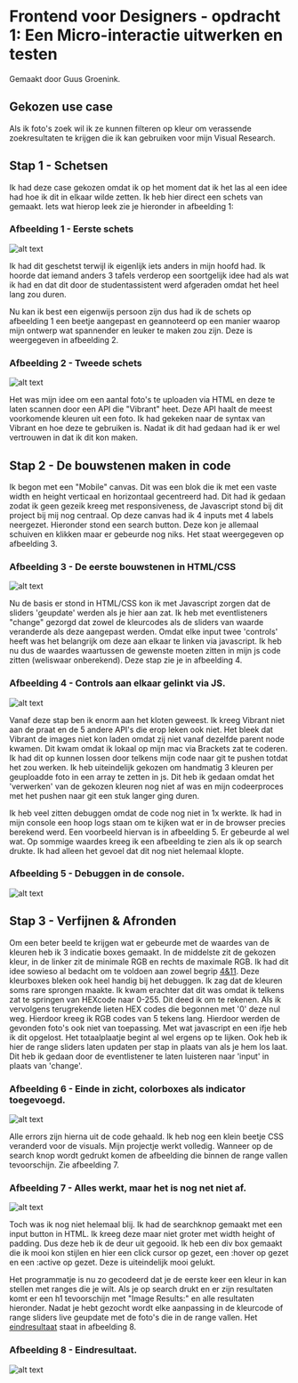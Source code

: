 # Frontend voor Designers - opdracht 1: Een Micro-interactie uitwerken en testen
Gemaakt door Guus Groenink.


## Gekozen use case
Als ik foto's zoek wil ik ze kunnen filteren op kleur om verassende zoekresultaten te krijgen die ik kan gebruiken voor mijn Visual Research.

## Stap 1 - Schetsen
Ik had deze case gekozen omdat ik op het moment dat ik het las al een idee had hoe ik dit in elkaar wilde zetten. Ik heb hier direct een schets van gemaakt. Iets wat hierop leek zie je hieronder in afbeelding 1:

### Afbeelding 1 - Eerste schets
![alt text][img1]
 
Ik had dit geschetst terwijl ik eigenlijk iets anders in mijn hoofd had. Ik hoorde dat iemand anders 3 tafels verderop een soortgelijk idee had als wat ik had en dat dit door de studentassistent werd afgeraden omdat het heel lang zou duren.

Nu kan ik best een eigenwijs persoon zijn dus had ik de schets op afbeelding 1 een beetje aangepast en geannoteerd op een manier waarop mijn ontwerp wat spannender en leuker te maken zou zijn. Deze is weergegeven in afbeelding 2.

### Afbeelding 2 - Tweede schets
![alt text][img2]

Het was mijn idee om een aantal foto's te uploaden via HTML en deze te laten scannen door een API die "Vibrant" heet. Deze API haalt de meest voorkomende kleuren uit een foto. Ik had gekeken naar de syntax van Vibrant en hoe deze te gebruiken is. Nadat ik dit had gedaan had ik er wel vertrouwen in dat ik dit kon maken.

## Stap 2 - De bouwstenen maken in code
Ik begon met een "Mobile" canvas. Dit was een blok die ik met een vaste width en height verticaal en horizontaal gecentreerd had. Dit had ik gedaan zodat ik geen gezeik kreeg met responsiveness, de Javascript stond bij dit project bij mij nog centraal. Op deze canvas had ik 4 inputs met 4 labels neergezet. Hieronder stond een search button. Deze kon je allemaal schuiven en klikken maar er gebeurde nog niks. Het staat weergegeven op afbeelding 3.

### Afbeelding 3 - De eerste bouwstenen in HTML/CSS
![alt text][img3]

Nu de basis er stond in HTML/CSS kon ik met Javascript zorgen dat de sliders 'geupdate' werden als je hier aan zat. Ik heb met eventlisteners "change" gezorgd dat zowel de kleurcodes als de sliders van waarde veranderde als deze aangepast werden. Omdat elke input twee 'controls' heeft was het belangrijk om deze aan elkaar te linken via javascript. Ik heb nu dus de waardes waartussen de gewenste moeten zitten in mijn js code zitten (weliswaar onberekend). Deze stap zie je in afbeelding 4.

### Afbeelding 4 - Controls aan elkaar gelinkt via JS.
![alt text][img4]

Vanaf deze stap ben ik enorm aan het kloten geweest. Ik kreeg Vibrant niet aan de praat en de 5 andere API's die erop leken ook niet. Het bleek dat Vibrant de images niet kon laden omdat zij niet vanaf dezelfde parent node kwamen. Dit kwam omdat ik lokaal op mijn mac via Brackets zat te coderen. Ik had dit op kunnen lossen door telkens mijn code naar git te pushen totdat het zou werken. Ik heb uiteindelijk gekozen om handmatig 3 kleuren per geuploadde foto in een array te zetten in js. Dit heb ik gedaan omdat het 'verwerken' van de gekozen kleuren nog niet af was en mijn codeerproces met het pushen naar git een stuk langer ging duren.

Ik heb veel zitten debuggen omdat de code nog niet in 1x werkte. Ik had in mijn console een hoop logs staan om te kijken wat er in de browser precies berekend werd. Een voorbeeld hiervan is in afbeelding 5. Er gebeurde al wel wat. Op sommige waardes kreeg ik een afbeelding te zien als ik op search drukte. Ik had alleen het gevoel dat dit nog niet helemaal klopte.

### Afbeelding 5 - Debuggen in de console.
![alt text][img5]

## Stap 3 - Verfijnen & Afronden

Om een beter beeld te krijgen wat er gebeurde met de waardes van de kleuren heb ik 3 indicatie boxes gemaakt. In de middelste zit de gekozen kleur, in de linker zit de minimale RGB en rechts de maximale RGB. Ik had dit idee sowieso al bedacht om te voldoen aan zowel begrip [4&11](http://bokardo.com/principles-of-user-interface-design/). Deze kleurboxes bleken ook heel handig bij het debuggen. Ik zag dat de kleuren soms rare sprongen maakte. Ik kwam erachter dat dit was omdat ik telkens zat te springen van HEXcode naar 0-255. Dit deed ik om te rekenen. Als ik vervolgens terugrekende lieten HEX codes die begonnen met '0' deze nul weg. Hierdoor kreeg ik RGB codes van 5 tekens lang. Hierdoor werden de gevonden foto's ook niet van toepassing. Met wat javascript en een ifje heb ik dit opgelost. Het totaalplaatje begint al wel ergens op te lijken. Ook heb ik hier de range sliders laten updaten per stap in plaats van als je hem los laat. Dit heb ik gedaan door de eventlistener te laten luisteren naar 'input' in plaats van 'change'.

### Afbeelding 6 - Einde in zicht, colorboxes als indicator toegevoegd. 
![alt text][img6]

Alle errors zijn hierna uit de code gehaald. Ik heb nog een klein beetje CSS veranderd voor de visuals. Mijn projectje werkt volledig. Wanneer op de search knop wordt gedrukt komen de afbeelding die binnen de range vallen tevoorschijn. Zie afbeelding 7.

### Afbeelding 7 - Alles werkt, maar het is nog net niet af.
![alt text][img7]

Toch was ik nog niet helemaal blij. Ik had de searchknop gemaakt met een input button in HTML. Ik kreeg deze maar niet groter met width height of padding. Dus deze heb ik de deur uit gegooid. Ik heb een div box gemaakt die ik mooi kon stijlen en hier een click cursor op gezet, een :hover op gezet en een :active op gezet. Deze is uiteindelijk mooi gelukt.

Het programmatje is nu zo gecodeerd dat je de eerste keer een kleur in kan stellen met ranges die je wilt. Als je op search drukt en er zijn resultaten komt er een h1 tevoorschijn met "Image Results:" en alle resultaten hieronder. Nadat je hebt gezocht wordt elke aanpassing in de kleurcode of range sliders live geupdate met de foto's die in de range vallen. Het [eindresultaat](https://itsguus.github.io/frontend-voor-designers-1920/opdracht1/) staat in afbeelding 8. 



### Afbeelding 8 - Eindresultaat.
![alt text][img8]




[img1]:https://raw.githubusercontent.com/itsguus/frontend-voor-designers-1920/master/opdracht1/md_img_opdr1/img_1.png
 "Image 1"
[img2]:https://raw.githubusercontent.com/itsguus/frontend-voor-designers-1920/master/opdracht1/md_img_opdr1/img_2.png
 "Image 2"
[img3]:https://raw.githubusercontent.com/itsguus/frontend-voor-designers-1920/master/opdracht1/md_img_opdr1/img_3.png
 "Image 3"
[img4]:https://raw.githubusercontent.com/itsguus/frontend-voor-designers-1920/master/opdracht1/md_img_opdr1/img_4.png
 "Image 4"
[img5]:https://raw.githubusercontent.com/itsguus/frontend-voor-designers-1920/master/opdracht1/md_img_opdr1/img_5.png
 "Image 5"
[img6]:https://raw.githubusercontent.com/itsguus/frontend-voor-designers-1920/master/opdracht1/md_img_opdr1/img_6.png
 "Image 6"
[img7]:https://raw.githubusercontent.com/itsguus/frontend-voor-designers-1920/master/opdracht1/md_img_opdr1/img_7.png
 "Image 7"
[img8]:https://raw.githubusercontent.com/itsguus/frontend-voor-designers-1920/master/opdracht1/md_img_opdr1/img_8.png
 "Image 8"
